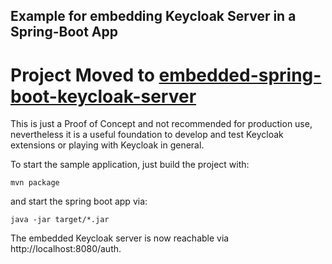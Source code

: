 Example for embedding Keycloak Server in a Spring-Boot App 
----------------------------------------------------------

# Project Moved to [embedded-spring-boot-keycloak-server](https://github.com/thomasdarimont/embedded-spring-boot-keycloak-server)

This is just a Proof of Concept and not recommended for production use,
nevertheless it is a useful foundation to develop and test Keycloak extensions or 
playing with Keycloak in general. 

To start the sample application, just build the project with: 
```
mvn package
```

and start the spring boot app via:
```
java -jar target/*.jar
```

The embedded Keycloak server is now reachable via http://localhost:8080/auth.




